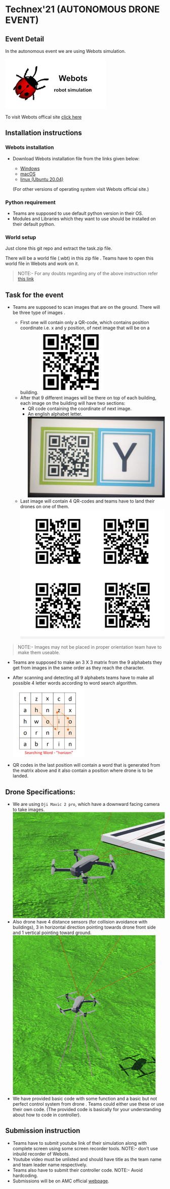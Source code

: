 # Technex'21 (AUTONOMOUS DRONE EVENT)
## Event Detail
In the autonomous event we are using Webots simulation.

![img1](amc/webots.png)

To visit Webots offical site [click here](https://cyberbotics.com/)

## Installation instructions
###   Webots installation
- Download Webots installation file from the links given below:
  - [Windows](https://github.com/cyberbotics/webots/releases/download/R2021a/webots-R2021a_setup.exe)
  - [macOS](https://github.com/cyberbotics/webots/releases/download/R2021a/webots-R2021a.dmg)
  - [linux (Ubuntu 20.04)](https://github.com/cyberbotics/webots/releases/download/R2021a/webots-R2021a-x86-64.tar.bz2)
  
  (For other versions of operating system visit Webots official site.)

### Python requirement
-  Teams are supposed to use default python version in their OS.
-  Modules and Libraries which they want to use should be installed on their default python.

### World setup

Just clone this git repo and extract the task.zip file.

There will be a world file (.wbt) in this zip file . Teams have to open this world file in Webots and work on it.

>NOTE:- For any doubts regarding any of the above instruction refer [this link](https://cyberbotics.com/doc/guide/index)


## Task for the event

- Teams are supposed to scan images that are on the ground. There will be three type of images .

  - First one will contain only a QR-code, which contains position coordinate i.e. x and y position, of next image that will be on a building.
  ![first](amc/yash.png)  
  - After that 9 different images will be there on top of each building, each image on the building will have two sections:
    - QR code containing the coordinate of next image.
    - An english alphabet letter.
  ![second](amc/second.jpeg)
  - Last image will contain 4 QR-codes and teams have to land their drones on one of them.
  ![third](amc/end.jpg)


>NOTE:- Images may not be placed in proper orientation team have to make them useable.

 - Teams are supposed to make an 3 X 3 matrix from the 9 alphabets they get from images in the same order as they reach the character.
 
 - After scanning and detecting all 9 alphabets teams have to make all possible 4 letter words according to word search algorithm.
 ![word](amc/word.png)
 - QR codes in the last position will contain a word that is generated from the matrix above and it also contain a position where drone is to be landed. 
 
## Drone Specifications:
- We are using `Dji Mavic 2 pro`, which have a downward facing camera to take images.
![dji](amc/dji.png)
- Also drone have 4 distance sensors (for collision avoidance with buildings), 3 in horizontal direction pointing towards drone front side and 1 vertical pointing toward ground.
![dji2](amc/dji2.png)
- We have provided basic code with some function and a basic but not perfect control system from drone . Teams could either use these or use their own code. (The provided code is basically for your understanding about how to code in controller).


## Submission instruction
- Teams have to submit youtube link of their simulation along with complete screen using some screen recorder tools. NOTE:- don't use inbuild recorder of Webots.
- Youtube video must be unlisted and should have title as the team name and team leader name respectively.
- Teams also have to submit their controller code. NOTE:- Avoid hardcoding. 
- Submissions will be on AMC official [webpage](https://forms.gle/4rLceiFoksNxGdtN6).     
   
